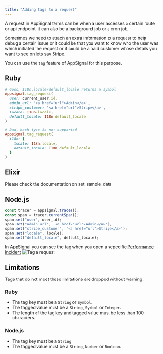 ```yaml
---
title: "Adding tags to a request"
---
```


A request in AppSignal terms can be when a user accesses a certain route or api endpoint, it can also be a background job or a cron job.

Sometimes we need to attach an extra information to a request to help debug a certain issue or it could be that you want to know who the user was which initiated the request or it could be a paid customer whose details you want to see on lets say Stripe.

You can use the `tag` feature of AppSignal for this purpose.
## Ruby



```ruby
# Good, I18n.locale/default_locale returns a symbol
Appsignal.tag_request(
  user: current_user.id,
  admin_url: '<a href="url">Admin</a>',
  stripe_customer: '<a href="url">Stripe</a>',
  locale: I18n.locale,
  default_locale: I18n.default_locale
)

# Bad, hash type is not supported
Appsignal.tag_request(
  i18n: {
    locale: I18n.locale,
    default_locale: I18n.default_locale
  }
)
```

## Elixir

Please check the documentation on [set_sample_data](/guides/custom-data/sample-data.html)


## Node.js

```js
const tracer = appsignal.tracer();
const span = tracer.currentSpan();
span.set("user", user_id);
span.set("admin_url", '<a href="url">Admin</a>');
span.set("stripe_customer", '<a href="url">Stripe</a>');
span.set("locale", locale);
span.set("default_locale", default_locale);
```

In AppSignal you can see the tag when you open a sepecific [Performance incident](https://appsignal.com/redirect-to/app?to=performance)
![Tag a request](/assets/images/screenshots/tags/tags.png)

## Limitations

Tags that do not meet these limitations are dropped without warning.

### Ruby

- The tag key must be a `String` or `Symbol`.
- The tagged value must be a `String`, `Symbol` or `Integer`.
- The length of the tag key and tagged value must be less than 100 characters.

### Node.js

- The tag key must be a `String`.
- The tagged value must be a `String`, `Number` or `Boolean`.
